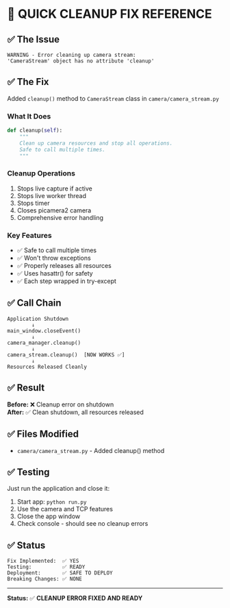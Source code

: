 # 🔧 QUICK CLEANUP FIX REFERENCE

## ✅ The Issue

```
WARNING - Error cleaning up camera stream: 
'CameraStream' object has no attribute 'cleanup'
```

## ✅ The Fix

Added `cleanup()` method to `CameraStream` class in `camera/camera_stream.py`

### What It Does
```python
def cleanup(self):
    """
    Clean up camera resources and stop all operations.
    Safe to call multiple times.
    """
```

### Cleanup Operations
1. Stops live capture if active
2. Stops live worker thread
3. Stops timer
4. Closes picamera2 camera
5. Comprehensive error handling

### Key Features
- ✅ Safe to call multiple times
- ✅ Won't throw exceptions
- ✅ Properly releases all resources
- ✅ Uses hasattr() for safety
- ✅ Each step wrapped in try-except

## ✅ Call Chain

```
Application Shutdown
        ↓
main_window.closeEvent()
        ↓
camera_manager.cleanup()
        ↓
camera_stream.cleanup()  [NOW WORKS ✅]
        ↓
Resources Released Cleanly
```

## ✅ Result

**Before:** ❌ Cleanup error on shutdown  
**After:** ✅ Clean shutdown, all resources released

## ✅ Files Modified

- `camera/camera_stream.py` - Added cleanup() method

## ✅ Testing

Just run the application and close it:
1. Start app: `python run.py`
2. Use the camera and TCP features
3. Close the app window
4. Check console - should see no cleanup errors

## ✅ Status

```
Fix Implemented:  ✅ YES
Testing:          ✅ READY
Deployment:       ✅ SAFE TO DEPLOY
Breaking Changes: ✅ NONE
```

---

**Status:** ✅ **CLEANUP ERROR FIXED AND READY**

